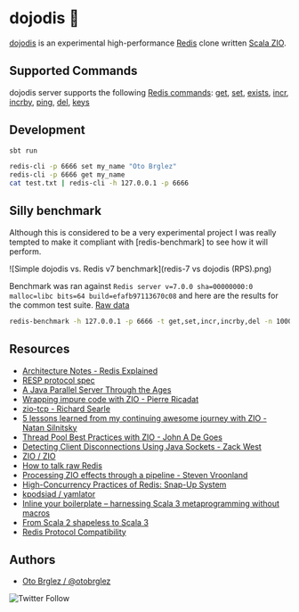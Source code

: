 # dojodis 🍤

[dojodis] is an experimental high-performance [Redis][redis] clone written [Scala ZIO][zio].

## Supported Commands

dojodis server supports the following [Redis commands][commands]: [get], [set], [exists], [incr], 
[incrby], [ping], [del], [keys]

## Development

```bash
sbt run

redis-cli -p 6666 set my_name "Oto Brglez"
redis-cli -p 6666 get my_name
cat test.txt | redis-cli -h 127.0.0.1 -p 6666
```

## Silly benchmark
Although this is considered to be a very experimental project I was really 
tempted to make it compliant with [redis-benchmark] to see how it will perform.

![Simple dojodis vs. Redis v7 benchmark](redis-7 vs dojodis (RPS).png)

Benchmark was ran against `Redis server v=7.0.0 sha=00000000:0 malloc=libc bits=64 build=efafb97113670c08` 
and here are the results for the common test suite. [Raw data](https://docs.google.com/spreadsheets/d/1j7HTP2EndiljV50Twluc2WLb1pS3Nt9yf1puyMWETRo/edit?usp=sharing)


```bash
redis-benchmark -h 127.0.0.1 -p 6666 -t get,set,incr,incrby,del -n 100000 -c 4 --csv
```


## Resources

- [Architecture Notes - Redis Explained](https://architecturenotes.co/redis/)
- [RESP protocol spec](https://redis.io/docs/reference/protocol-spec/)
- [A Java Parallel Server Through the Ages](https://www.cs.unh.edu/~charpov/programming-futures.html)
- [Wrapping impure code with ZIO - Pierre Ricadat](https://medium.com/@ghostdogpr/wrapping-impure-code-with-zio-9265c219e2e)
- [zio-tcp - Richard Searle](https://github.com/searler/zio-tcp)
- [5 lessons learned from my continuing awesome journey with ZIO - Natan Silnitsky](https://medium.com/wix-engineering/5-lessons-learned-from-my-continuing-awesome-journey-with-zio-66319d12ed7c)
- [Thread Pool Best Practices with ZIO - John A De Goes](https://degoes.net/articles/zio-threads)
- [Detecting Client Disconnections Using Java Sockets - Zack West](https://www.alpharithms.com/detecting-client-disconnections-java-sockets-091416/)
- [ZIO / ZIO](https://github.com/zio/zio/issues/3649#issuecomment-631541249)
- [How to talk raw Redis](https://www.compose.com/articles/how-to-talk-raw-redis/)
- [Processing ZIO effects through a pipeline - Steven Vroonland](https://medium.com/@svroonland/processing-zio-effects-through-a-pipeline-c469e28dff62)
- [High-Concurrency Practices of Redis: Snap-Up System](https://www.alibabacloud.com/blog/high-concurrency-practices-of-redis-snap-up-system_597858)
- [kpodsiad / yamlator](https://github.com/kpodsiad/yamlator)
- [Inline your boilerplate – harnessing Scala 3 metaprogramming without macros](https://scalac.io/blog/inline-your-boilerplate-harnessing-scala3-metaprogramming-without-macros/)
- [From Scala 2 shapeless to Scala 3](http://www.limansky.me/posts/2021-07-26-from-scala-2-shapeless-to-scala-3.html)
- [Redis Protocol Compatibility](https://redis.pjam.me/post/chapter-5-redis-protocol-compatibility/)

## Authors

- [Oto Brglez / @otobrglez][otobrglez]

![Twitter Follow](https://img.shields.io/twitter/follow/otobrglez?style=social)

[dojodis]: https://github.com/otobrglez/dojodis

[redis]: https://redis.io

[zio]: https://zio.dev

[otobrglez]: https://github.com/otobrglez

[get]: https://redis.io/commands/get/

[set]: https://redis.io/commands/set/

[exists]: https://redis.io/commands/exists/

[incr]: https://redis.io/commands/incr/

[incrby]: https://redis.io/commands/incrby/

[ping]: https://redis.io/commands/ping/

[commands]: https://redis.io/commands/

[del]: https://redis.io/del/

[keys]: https://redis.io/commands/
